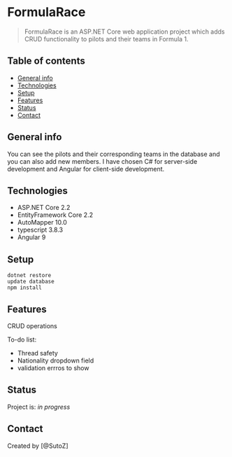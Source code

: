 # FormulaRace
> FormulaRace is an ASP.NET Core web application project which adds CRUD functionality to pilots and their teams in Formula 1.

## Table of contents
* [General info](#general-info)
* [Technologies](#technologies)
* [Setup](#setup)
* [Features](#features)
* [Status](#status)
* [Contact](#contact)

## General info
You can see the pilots and their corresponding teams in the database and you can also add new members. I have chosen C# for server-side development and Angular for client-side development.

## Technologies
* ASP.NET Core 2.2
* EntityFramework Core 2.2
* AutoMapper 10.0
* typescript 3.8.3
* Angular 9

## Setup

``` dotnet restore ``` \
``` update database ``` \
``` npm install ```

## Features
CRUD operations


To-do list:
* Thread safety
* Nationality dropdown field
* validation errros to show

## Status
Project is: _in progress_

## Contact
Created by [@SutoZ]
